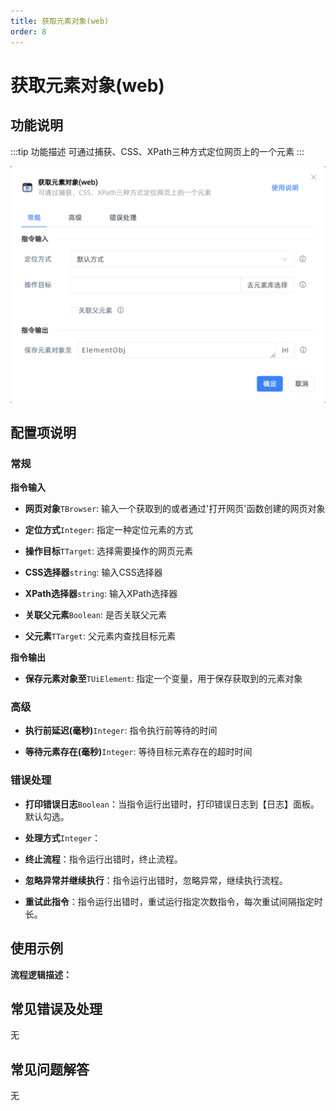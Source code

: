 ```yaml
---
title: 获取元素对象(web)
order: 8
---
```


# 获取元素对象(web)

## 功能说明

:::tip 功能描述
可通过捕获、CSS、XPath三种方式定位网页上的一个元素
:::

![获取元素对象(web)](../../../assets/获取元素对象(web)_command.png)

## 配置项说明

### 常规

**指令输入**

- **网页对象**`TBrowser`: 输入一个获取到的或者通过'打开网页'函数创建的网页对象

- **定位方式**`Integer`: 指定一种定位元素的方式

- **操作目标**`TTarget`: 选择需要操作的网页元素

- **CSS选择器**`string`: 输入CSS选择器

- **XPath选择器**`string`: 输入XPath选择器

- **关联父元素**`Boolean`: 是否关联父元素

- **父元素**`TTarget`: 父元素内查找目标元素


**指令输出**

- **保存元素对象至**`TUiElement`: 指定一个变量，用于保存获取到的元素对象

### 高级

- **执行前延迟(毫秒)**`Integer`: 指令执行前等待的时间

- **等待元素存在(毫秒)**`Integer`: 等待目标元素存在的超时时间

### 错误处理

- **打印错误日志**`Boolean`：当指令运行出错时，打印错误日志到【日志】面板。默认勾选。

- **处理方式**`Integer`：

 - **终止流程**：指令运行出错时，终止流程。

 - **忽略异常并继续执行**：指令运行出错时，忽略异常，继续执行流程。

 - **重试此指令**：指令运行出错时，重试运行指定次数指令，每次重试间隔指定时长。

## 使用示例

**流程逻辑描述：** 

## 常见错误及处理

无

## 常见问题解答

无


